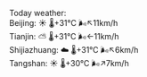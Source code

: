 Today weather:  
Beijing: ☀️   🌡️+31°C 🌬️↖11km/h  
Tianjin: ⛅️  🌡️+31°C 🌬️←11km/h  
Shijiazhuang: ☁️   🌡️+31°C 🌬️↖6km/h  
Tangshan: ☀️   🌡️+30°C 🌬️↗7km/h  
